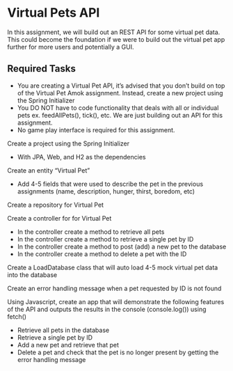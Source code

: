 # Virtual Pets API

In this assignment, we will build out an REST API for some virtual pet data.
This could become the foundation if we were to build out the virtual pet app
further for more users and potentially a GUI.


## Required Tasks
- You are creating a Virtual Pet API, it’s advised that you don’t build on top of the
Virtual Pet Amok assignment. Instead, create a new project using the Spring
Initializer
- You DO NOT have to code functionality that deals with all or individual pets ex.
feedAllPets(), tick(), etc. We are just building out an API for this assignment.
- No game play interface is required for this assignment.

Create a project using the Spring Initializer
- With JPA, Web, and H2 as the dependencies

Create an entity “Virtual Pet”
- Add 4-5 fields that were used to describe the pet in the previous
assignments (name, description, hunger, thirst, boredom, etc)

Create a repository for Virtual Pet

Create a controller for for Virtual Pet
- In the controller create a method to retrieve all pets
- In the controller create a method to retrieve a single pet by ID
- In the controller create a method to post (add) a new pet to the database
- In the controller create a method to delete a pet with the ID

Create a LoadDatabase class that will auto load 4-5 mock virtual pet data into the
database

Create an error handling message when a pet requested by ID is not found

Using Javascript, create an app that will demonstrate the following features of the
API and outputs the results in the console (console.log()) using fetch()
- Retrieve all pets in the database
- Retrieve a single pet by ID
- Add a new pet and retrieve that pet
- Delete a pet and check that the pet is no longer present by getting the
error handling message
